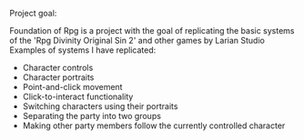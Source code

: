 Project goal:

Foundation of Rpg is a project with the goal of replicating the basic systems of the 'Rpg Divinity Original Sin 2' and other games by Larian Studio
Examples of systems I have replicated:
- Character controls
- Character portraits
- Point-and-click movement
- Click-to-interact functionality
- Switching characters using their portraits
- Separating the party into two groups
- Making other party members follow the currently controlled character
